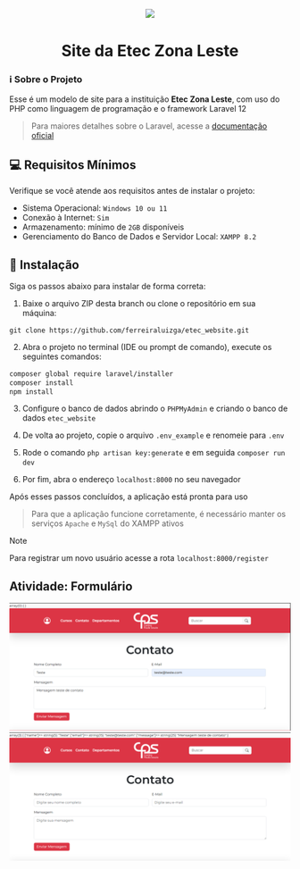 <p align="center">
    <img src="https://skillicons.dev/icons?i=php,html,css,js,bootstrap,laravel,mysql"/>
</p>

<h1 align="center">Site da Etec Zona Leste</h1>

### ℹ Sobre o Projeto
Esse é um modelo de site para a instituição **Etec Zona Leste**, com uso do PHP como linguagem de programação e o framework Laravel 12

> Para maiores detalhes sobre o Laravel, acesse a [documentação oficial](https://laravel.com/)

## 💻 Requisitos Mínimos

Verifique se você atende aos requisitos antes de instalar o projeto:
- Sistema Operacional: `Windows 10 ou 11`
- Conexão à Internet: `Sim`
- Armazenamento: mínimo de `2GB` disponíveis
- Gerenciamento do Banco de Dados e Servidor Local: `XAMPP 8.2`

## 🚀 Instalação

Siga os passos abaixo para instalar de forma correta:

1. Baixe o arquivo ZIP desta branch ou clone o repositório em sua máquina:
```
git clone https://github.com/ferreiraluizga/etec_website.git
```

2. Abra o projeto no terminal (IDE ou prompt de comando), execute os seguintes comandos:
```
composer global require laravel/installer
composer install
npm install
```

3. Configure o banco de dados abrindo o `PHPMyAdmin` e criando o banco de dados `etec_website`

4. De volta ao projeto, copie o arquivo `.env_example` e renomeie para `.env`

5. Rode o comando `php artisan key:generate` e em seguida `composer run dev`

6. Por fim, abra o endereço `localhost:8000` no seu navegador

Após esses passos concluídos, a aplicação está pronta para uso
> Para que a aplicação funcione corretamente, é necessário manter os serviços `Apache` e `MySql` do XAMPP ativos

> [!NOTE]
> Para registrar um novo usuário acesse a rota `localhost:8000/register`

## Atividade: Formulário
![Formulário 1](screenshot1.png)
![Formulário 2](screenshot2.png)